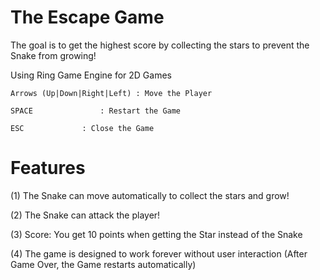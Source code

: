 The Escape Game
===============

The goal is to get the highest score by collecting the stars to prevent the Snake from growing!

Using Ring Game Engine for 2D Games 

	Arrows (Up|Down|Right|Left)	: Move the Player

	SPACE				: Restart the Game

	ESC				: Close the Game

# Features

(1) The Snake can move automatically to collect the stars and grow!

(2) The Snake can attack the player!

(3) Score: You get 10 points when getting the Star instead of the Snake

(4) The game is designed to work forever without user interaction (After Game Over, the Game restarts automatically)

